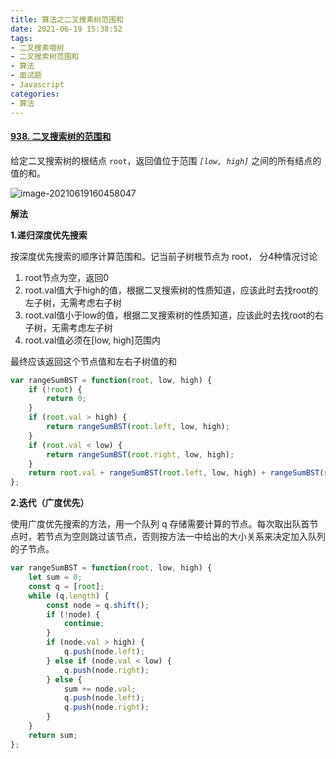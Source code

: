 ```yaml
---
title: 算法之二叉搜素树范围和
date: 2021-06-19 15:38:52
tags:
- 二叉搜素哦树
- 二叉搜索树范围和
- 算法
- 面试题
- Javascript
categories:
- 算法
---
```


#### [938. 二叉搜索树的范围和](https://leetcode-cn.com/problems/range-sum-of-bst/)

给定二叉搜索树的根结点 `root`，返回值位于范围 *`[low, high]`* 之间的所有结点的值的和。

 ![image-20210619160458047](D:\Blogs\NollieLeo.github.io\source\_posts\算法之二叉搜素树范围和\image-20210619160458047.png)



**解法**

**1.递归深度优先搜索**

 按深度优先搜索的顺序计算范围和。记当前子树根节点为 root， 分4种情况讨论

1. root节点为空，返回0
2. root.val值大于high的值，根据二叉搜索树的性质知道，应该此时去找root的左子树，无需考虑右子树
3. root.val值小于low的值，根据二叉搜索树的性质知道，应该此时去找root的右子树，无需考虑左子树
4. root.val值必须在[low, high]范围内

最终应该返回这个节点值和左右子树值的和

```js
var rangeSumBST = function(root, low, high) {
    if (!root) {
        return 0;
    }
    if (root.val > high) {
        return rangeSumBST(root.left, low, high);
    }
    if (root.val < low) {
        return rangeSumBST(root.right, low, high);
    }
    return root.val + rangeSumBST(root.left, low, high) + rangeSumBST(root.right, low, high);
};
```



**2.迭代（广度优先）**

 使用广度优先搜索的方法，用一个队列 q 存储需要计算的节点。每次取出队首节点时，若节点为空则跳过该节点，否则按方法一中给出的大小关系来决定加入队列的子节点。 

```js
var rangeSumBST = function(root, low, high) {
    let sum = 0;
    const q = [root];
    while (q.length) {
        const node = q.shift();
        if (!node) {
            continue;
        }
        if (node.val > high) {
            q.push(node.left);
        } else if (node.val < low) {
            q.push(node.right);
        } else {
            sum += node.val;
            q.push(node.left);
            q.push(node.right);
        }
    }
    return sum;
};
```

